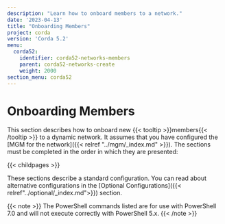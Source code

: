 ```yaml
---
description: "Learn how to onboard members to a network."
date: '2023-04-13'
title: "Onboarding Members"
project: corda
version: 'Corda 5.2'
menu:
  corda52:
    identifier: corda52-networks-members
    parent: corda52-networks-create
    weight: 2000
section_menu: corda52
---
```


# Onboarding Members

This section describes how to onboard new {{< tooltip >}}members{{< /tooltip >}} to a dynamic network. It assumes that you have configured the [MGM for the network]({{< relref "../mgm/_index.md" >}}). The sections must be completed in the order in which they are presented:

{{< childpages >}}

These sections describe a standard configuration. You can read about alternative configurations in the [Optional Configurations]({{< relref"../optional/_index.md">}}) section.

{{< note >}}
The PowerShell commands listed are for use with PowerShell 7.0 and will not execute correctly with PowerShell 5.x.
{{< /note >}}
